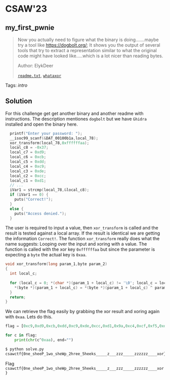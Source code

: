 # CSAW'23

## my_first_pwnie

> 
> Now you actually need to figure what the binary is doing.......maybe try a tool like https://dogbolt.org/; It shows you the output of several tools that try to extract a representation similar to what the original code might have looked like.....which is a lot nicer than reading bytes.
>
>  Author: ElykDeer
>
> [`readme.txt`](readme.txt), [`whataxor`](whataxor)

Tags: _intro_

## Solution
For this challenge get get another binary and another readme with instructions. The description mentiones `dogbolt` but we have `Ghidra` installed and open the binary here.

```c
  printf("Enter your password: ");
  __isoc99_scanf(&DAT_00100b1a,local_78);
  xor_transform(local_78,0xffffffaa);
  local_c8 = -0x37;
  local_c7 = 0xd9;
  local_c6 = 0xcb;
  local_c5 = 0xdd;
  local_c4 = 0xc9;
  local_c3 = 0xde;
  local_c2 = 0xcc;
  local_c1 = 0xd1;
  // ...
  iVar1 = strcmp(local_78,&local_c8);
  if (iVar1 == 0) {
    puts("Correct!");
  }
  else {
    puts("Access denied.");
  }
```

The user is required to input a value, then `xor_transform` is called and the result is tested against a local array. If the result is identical we are getting the information `Correct!`. The function `xor_transform` really does what the name suggests: Looping over the input and xoring with a value. The function is called with the xor key `0xffffffaa` but since the parameter is expecting a `byte` the actual key is `0xaa`.

```c
void xor_transform(long param_1,byte param_2)
{
  int local_c;
  
  for (local_c = 0; *(char *)(param_1 + local_c) != '\0'; local_c = local_c + 1) {
    *(byte *)(param_1 + local_c) = *(byte *)(param_1 + local_c) ^ param_2;
  }
  return;
}
```

We can retrieve the flag easily by grabbing the xor result and xoring again with `0xaa`. Lets do this.

```python
flag = [0xc9,0xd9,0xcb,0xdd,0xc9,0xde,0xcc,0xd1,0x9a,0xc4,0xcf,0xf5,0xd9,0xc2,0xcf,0xcf,0xfa,0xf5,0x9b,0xdd,0xc5,0xf5,0xd9,0xc2,0xcf,0xfd,0xda,0xf5,0x98,0xc2,0xd8,0xcf,0xcf,0xf5,0x9f,0xc2,0xcf,0xcf,0xc1,0xd9,0xf5,0xf5,0xf5,0xf5,0xf5,0xd0,0xf5,0xf5,0xf5,0xd0,0xd0,0xd0,0xf5,0xf5,0xf5,0xf5,0xf5,0xd0,0xd0,0xd0,0xd0,0xd0,0xd0,0xf5,0xf5,0xf5,0xf5,0xd2,0xc5,0xd8,0xd7]

for c in flag:
    print(chr(c^0xaa), end="")
```

```bash
$ python solve.py
csawctf{0ne_sheeP_1wo_sheWp_2hree_5heeks_____z___zzz_____zzzzzz____xor}
```

Flag `csawctf{0ne_sheeP_1wo_sheWp_2hree_5heeks_____z___zzz_____zzzzzz____xor}`